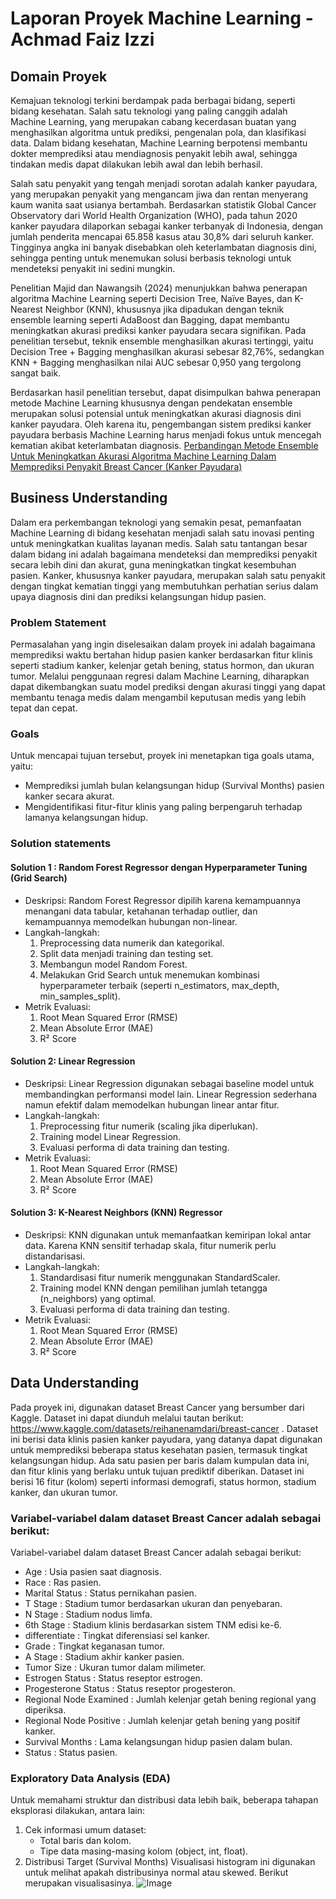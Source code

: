 # Laporan Proyek Machine Learning - Achmad Faiz Izzi

## Domain Proyek

Kemajuan teknologi terkini berdampak pada berbagai bidang, seperti bidang kesehatan. Salah satu teknologi yang paling canggih adalah Machine Learning, yang merupakan cabang kecerdasan buatan yang menghasilkan algoritma untuk prediksi, pengenalan pola, dan klasifikasi data. Dalam bidang kesehatan, Machine Learning berpotensi membantu dokter memprediksi atau mendiagnosis penyakit lebih awal, sehingga tindakan medis dapat dilakukan lebih awal dan lebih berhasil.

Salah satu penyakit yang tengah menjadi sorotan adalah kanker payudara, yang merupakan penyakit yang mengancam jiwa dan rentan menyerang kaum wanita saat usianya bertambah. Berdasarkan statistik Global Cancer Observatory dari World Health Organization (WHO), pada tahun 2020 kanker payudara dilaporkan sebagai kanker terbanyak di Indonesia, dengan jumlah penderita mencapai 65.858 kasus atau 30,8% dari seluruh kanker. Tingginya angka ini banyak disebabkan oleh keterlambatan diagnosis dini, sehingga penting untuk menemukan solusi berbasis teknologi untuk mendeteksi penyakit ini sedini mungkin.

Penelitian Majid dan Nawangsih (2024) menunjukkan bahwa penerapan algoritma Machine Learning seperti Decision Tree, Naïve Bayes, dan K-Nearest Neighbor (KNN), khususnya jika dipadukan dengan teknik ensemble learning seperti AdaBoost dan Bagging, dapat membantu meningkatkan akurasi prediksi kanker payudara secara signifikan. Pada penelitian tersebut, teknik ensemble menghasilkan akurasi tertinggi, yaitu Decision Tree + Bagging menghasilkan akurasi sebesar 82,76%, sedangkan KNN + Bagging menghasilkan nilai AUC sebesar 0,950 yang tergolong sangat baik.

Berdasarkan hasil penelitian tersebut, dapat disimpulkan bahwa penerapan metode Machine Learning khususnya dengan pendekatan ensemble merupakan solusi potensial untuk meningkatkan akurasi diagnosis dini kanker payudara. Oleh karena itu, pengembangan sistem prediksi kanker payudara berbasis Machine Learning harus menjadi fokus untuk mencegah kematian akibat keterlambatan diagnosis.
[Perbandingan Metode Ensemble Untuk Meningkatkan Akurasi Algoritma Machine Learning Dalam Memprediksi Penyakit Breast Cancer (Kanker Payudara)]([https://scholar.google.com/](https://ojs.trigunadharma.ac.id/index.php/jis/index))

## Business Understanding

Dalam era perkembangan teknologi yang semakin pesat, pemanfaatan Machine Learning di bidang kesehatan menjadi salah satu inovasi penting untuk meningkatkan kualitas layanan medis. Salah satu tantangan besar dalam bidang ini adalah bagaimana mendeteksi dan memprediksi penyakit secara lebih dini dan akurat, guna meningkatkan tingkat kesembuhan pasien. Kanker, khususnya kanker payudara, merupakan salah satu penyakit dengan tingkat kematian tinggi yang membutuhkan perhatian serius dalam upaya diagnosis dini dan prediksi kelangsungan hidup pasien.

### Problem Statement
Permasalahan yang ingin diselesaikan dalam proyek ini adalah bagaimana memprediksi waktu bertahan hidup pasien kanker berdasarkan fitur klinis seperti stadium kanker, kelenjar getah bening, status hormon, dan ukuran tumor. Melalui penggunaan regresi dalam Machine Learning, diharapkan dapat dikembangkan suatu model prediksi dengan akurasi tinggi yang dapat membantu tenaga medis dalam mengambil keputusan medis yang lebih tepat dan cepat.

### Goals
Untuk mencapai tujuan tersebut, proyek ini menetapkan tiga goals utama, yaitu:
- Memprediksi jumlah bulan kelangsungan hidup (Survival Months) pasien kanker secara akurat.
- Mengidentifikasi fitur-fitur klinis yang paling berpengaruh terhadap lamanya kelangsungan hidup.

### Solution statements
#### Solution 1 : Random Forest Regressor dengan Hyperparameter Tuning (Grid Search)
- Deskripsi:
  Random Forest Regressor dipilih karena kemampuannya menangani data tabular, ketahanan terhadap outlier, dan kemampuannya memodelkan hubungan non-linear.
- Langkah-langkah:
  1. Preprocessing data numerik dan kategorikal.
  2. Split data menjadi training dan testing set.
  3. Membangun model Random Forest.
  4. Melakukan Grid Search untuk menemukan kombinasi hyperparameter terbaik (seperti n_estimators, max_depth, min_samples_split).
- Metrik Evaluasi:
  1. Root Mean Squared Error (RMSE)
  2. Mean Absolute Error (MAE)
  3. R² Score
#### Solution 2: Linear Regression
- Deskripsi:
  Linear Regression digunakan sebagai baseline model untuk membandingkan performansi model lain. Linear Regression sederhana namun efektif dalam memodelkan hubungan linear antar fitur.
- Langkah-langkah:
  1. Preprocessing fitur numerik (scaling jika diperlukan).
  2. Training model Linear Regression.
  3. Evaluasi performa di data training dan testing.
- Metrik Evaluasi:
  1. Root Mean Squared Error (RMSE)
  2. Mean Absolute Error (MAE)
  3. R² Score
#### Solution 3: K-Nearest Neighbors (KNN) Regressor
- Deskripsi:
  KNN digunakan untuk memanfaatkan kemiripan lokal antar data. Karena KNN sensitif terhadap skala, fitur numerik perlu distandarisasi.
- Langkah-langkah:
  1. Standardisasi fitur numerik menggunakan StandardScaler.
  2. Training model KNN dengan pemilihan jumlah tetangga (n_neighbors) yang optimal.
  3. Evaluasi performa di data training dan testing.
- Metrik Evaluasi:
  1. Root Mean Squared Error (RMSE)
  2. Mean Absolute Error (MAE)
  3. R² Score
## Data Understanding
Pada proyek ini, digunakan dataset Breast Cancer yang bersumber dari Kaggle. Dataset ini dapat diunduh melalui tautan berikut: https://www.kaggle.com/datasets/reihanenamdari/breast-cancer . Dataset ini berisi data klinis pasien kanker payudara, yang datanya dapat digunakan untuk memprediksi beberapa status kesehatan pasien, termasuk tingkat kelangsungan hidup. Ada satu pasien per baris dalam kumpulan data ini, dan fitur klinis yang berlaku untuk tujuan prediktif diberikan. Dataset ini berisi 16 fitur (kolom) seperti informasi demografi, status hormon, stadium kanker, dan ukuran tumor.
### Variabel-variabel dalam dataset Breast Cancer adalah sebagai berikut:
Variabel-variabel dalam dataset Breast Cancer adalah sebagai berikut:
- Age : Usia pasien saat diagnosis.
- Race : Ras pasien.
- Marital Status : Status pernikahan pasien.
- T Stage : Stadium tumor berdasarkan ukuran dan penyebaran.
- N Stage : Stadium nodus limfa.
- 6th Stage : Stadium klinis berdasarkan sistem TNM edisi ke-6.
- differentiate : Tingkat diferensiasi sel kanker.
- Grade : Tingkat keganasan tumor.
- A Stage : Stadium akhir kanker pasien.
- Tumor Size : Ukuran tumor dalam milimeter.
- Estrogen Status : Status reseptor estrogen.
- Progesterone Status : Status reseptor progesteron.
- Regional Node Examined : Jumlah kelenjar getah bening regional yang diperiksa.
- Regional Node Positive : Jumlah kelenjar getah bening yang positif kanker.
- Survival Months : Lama kelangsungan hidup pasien dalam bulan.
- Status : Status pasien.
### Exploratory Data Analysis (EDA)
Untuk memahami struktur dan distribusi data lebih baik, beberapa tahapan eksplorasi dilakukan, antara lain:
1. Cek informasi umum dataset:
   - Total baris dan kolom.
   - Tipe data masing-masing kolom (object, int, float).
2. Distribusi Target (Survival Months)
   Visualisasi histogram ini digunakan untuk melihat apakah distribusinya normal atau skewed. Berikut merupakan visualisasinya.
   ![Image](https://github.com/user-attachments/assets/f2369d60-75be-43a2-b0c1-7a1027d07a69)
   
   
